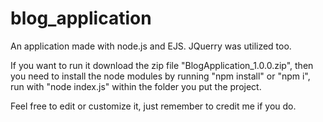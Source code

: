 # blog_application
An application made with node.js and EJS. JQuerry was utilized too.

If you want to run it download the zip file "BlogApplication_1.0.0.zip", then you need to install the node modules by running "npm install" or "npm i", run with "node index.js" within the folder you put the project.

Feel free to edit or customize it, just remember to credit me if you do.

